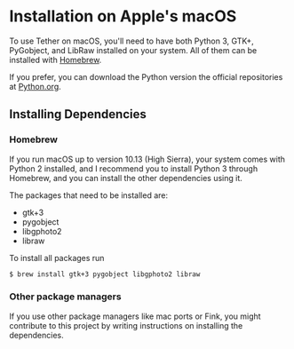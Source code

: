 # Installation on Apple's macOS

To use Tether on macOS, you'll need to have both Python 3, GTK+, PyGobject,
and LibRaw installed on your system. All of them can be installed with
[Homebrew](https://brew.sh).

If you prefer, you can download the Python version the official
repositories at [Python.org](https://python.org/downloads).

## Installing Dependencies

### Homebrew

If you run macOS up to version 10.13 (High Sierra), your system comes with
Python 2 installed, and I recommend you to install Python 3 through
Homebrew, and you can install the other dependencies using it.

The packages that need to be installed are:

* gtk+3
* pygobject
* libgphoto2
* libraw

To install all packages run

```sh
$ brew install gtk+3 pygobject libgphoto2 libraw
```

### Other package managers

If you use other package managers like mac ports or Fink, you might
contribute to this project by writing instructions on installing the
dependencies. 

